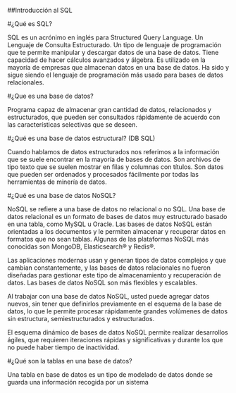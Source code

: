 ##Introducción al SQL

#¿Qué es SQL?

SQL es un acrónimo en inglés para Structured Query Language.  Un Lenguaje de Consulta Estructurado. Un tipo de lenguaje de programación que te permite manipular y descargar datos de una base de datos. Tiene capacidad de hacer cálculos avanzados y álgebra. Es utilizado en la mayoría de empresas que almacenan datos en una base de datos. Ha sido y sigue siendo el lenguaje de programación más usado para bases de datos relacionales.

#¿Que es una base de datos?

Programa capaz de almacenar gran cantidad de datos, relacionados y estructurados, que pueden ser consultados rápidamente de acuerdo con las características selectivas que se deseen.

#¿Qué es una base de datos estructural? (DB SQL)

Cuando hablamos de datos estructurados nos referimos a la información que se suele encontrar en la mayoría de bases de datos. Son archivos de tipo texto que se suelen mostrar en filas y columnas con títulos. Son datos que pueden ser ordenados y procesados fácilmente por todas las herramientas de minería de datos.

#¿Qué es una base de datos NoSQL?

NoSQL se refiere a una base de datos no relacional o no SQL. Una base de datos relacional es un formato de bases de datos muy estructurado basado en una tabla, como MySQL u Oracle. Las bases de datos NoSQL están orientadas a los documentos y le permiten almacenar y recuperar datos en formatos que no sean tablas. Algunas de las plataformas NoSQL más conocidas son MongoDB, Elasticsearch® y Redis®.

Las aplicaciones modernas usan y generan tipos de datos complejos y que cambian constantemente, y las bases de datos relacionales no fueron diseñadas para gestionar este tipo de almacenamiento y recuperación de datos. Las bases de datos NoSQL son más flexibles y escalables.

Al trabajar con una base de datos NoSQL, usted puede agregar datos nuevos, sin tener que definirlos previamente en el esquema de la base de datos, lo que le permite procesar rápidamente grandes volúmenes de datos sin estructura, semiestructurados y estructurados.

El esquema dinámico de bases de datos NoSQL permite realizar desarrollos ágiles, que requieren iteraciones rápidas y significativas y durante los que no puede haber tiempo de inactividad.

#¿Qué son la tablas en una base de datos?

Una tabla en base de datos es un tipo de modelado de datos donde se guarda una información recogida por un sistema